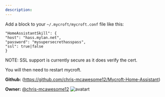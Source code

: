 ```yaml
---
description: 
---
```

Add a block to your `~/.mycroft/mycroft.conf` file like this:

```
"HomeAssistantSkill": {
"host": "hass.mylan.net",
"password": "mysupersecrethasspass",
"ssl": true|false
}
```

NOTE: SSL support is currently secure as it does verify the cert.

You will then need to restart mycroft.

**Github:** (https://github.com/chris-mcawesome12/Mycroft-Home-Assistant)

**Owner:** [@chris-mcawesome12](https://github.com/chris-mcawesome12) ![avatart](https://avatars1.githubusercontent.com/u/26728328?v=4)

